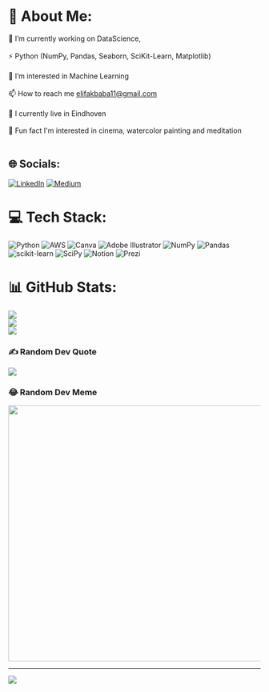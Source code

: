 # 💫 About Me:
🔭 I’m currently working on DataScience,<br><br>⚡ Python (NumPy, Pandas, Seaborn, SciKit-Learn, Matplotlib)<br><br>👀 I’m interested in Machine Learning<br><br>📫 How to reach me elifakbaba11@gmail.com<br><br>🏫 I currently live in Eindhoven <br><br>👯 Fun fact I'm interested in cinema, watercolor painting and meditation<br><br>


## 🌐 Socials:
[![LinkedIn](https://img.shields.io/badge/LinkedIn-%230077B5.svg?logo=linkedin&logoColor=white)](https://linkedin.com/in/https://www.linkedin.com/in/elif-akbaba-yalcinkaya-762642164/) [![Medium](https://img.shields.io/badge/Medium-12100E?logo=medium&logoColor=white)](https://medium.com/@https://medium.com/@elifakbaba11) 

# 💻 Tech Stack:
![Python](https://img.shields.io/badge/python-3670A0?style=for-the-badge&logo=python&logoColor=ffdd54) ![AWS](https://img.shields.io/badge/AWS-%23FF9900.svg?style=for-the-badge&logo=amazon-aws&logoColor=white) ![Canva](https://img.shields.io/badge/Canva-%2300C4CC.svg?style=for-the-badge&logo=Canva&logoColor=white) ![Adobe Illustrator](https://img.shields.io/badge/adobeillustrator-%23FF9A00.svg?style=for-the-badge&logo=adobeillustrator&logoColor=white) ![NumPy](https://img.shields.io/badge/numpy-%23013243.svg?style=for-the-badge&logo=numpy&logoColor=white) ![Pandas](https://img.shields.io/badge/pandas-%23150458.svg?style=for-the-badge&logo=pandas&logoColor=white) ![scikit-learn](https://img.shields.io/badge/scikit--learn-%23F7931E.svg?style=for-the-badge&logo=scikit-learn&logoColor=white) ![SciPy](https://img.shields.io/badge/SciPy-%230C55A5.svg?style=for-the-badge&logo=scipy&logoColor=%white) ![Notion](https://img.shields.io/badge/Notion-%23000000.svg?style=for-the-badge&logo=notion&logoColor=white) ![Prezi](https://img.shields.io/badge/Prezi-%23000000.svg?style=for-the-badge&logo=Prezi&logoColor=white)
# 📊 GitHub Stats:
![](https://github-readme-stats.vercel.app/api?username=elfakbaba&theme=slateorange&hide_border=false&include_all_commits=true&count_private=true)<br/>
![](https://github-readme-streak-stats.herokuapp.com/?user=elfakbaba&theme=slateorange&hide_border=false)<br/>
![](https://github-readme-stats.vercel.app/api/top-langs/?username=elfakbaba&theme=slateorange&hide_border=false&include_all_commits=true&count_private=true&layout=compact)

### ✍️ Random Dev Quote
![](https://quotes-github-readme.vercel.app/api?type=vetical&theme=gruvbox)

### 😂 Random Dev Meme
<img src="https://rm.up.railway.app/" width="512px"/>

---
[![](https://visitcount.itsvg.in/api?id=elfakbaba&icon=8&color=9)](https://visitcount.itsvg.in)

<!-- Proudly created with GPRM ( https://gprm.itsvg.in ) -->

